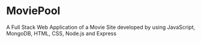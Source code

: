 # MoviePool
A Full Stack Web Application of a Movie Site developed  by using JavaScript, MongoDB, HTML, CSS, Node.js and Express
